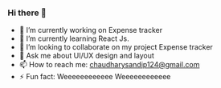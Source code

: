 ### Hi there 👋

- 🔭 I’m currently working on Expense tracker
- 🌱 I’m currently learning React Js.
- 👯 I’m looking to collaborate on my project Expense tracker
- 💬 Ask me about UI/UX design and layout
- 📫 How to reach me: chaudharysandip124@gmail.com
- ⚡ Fun fact: Weeeeeeeeeeee Weeeeeeeeeeee
